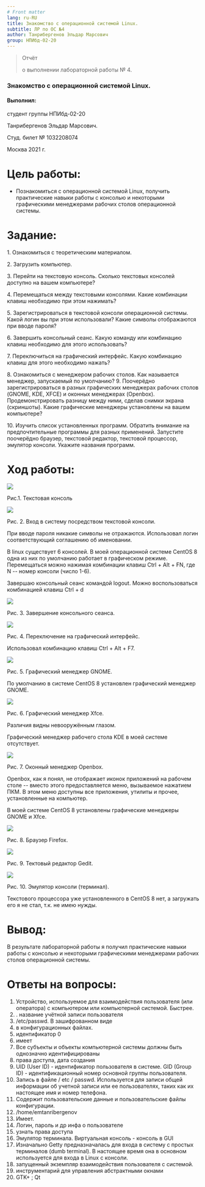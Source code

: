 ```yaml
---
# Front matter
lang: ru-RU
title: Знакомство с операционной системой Linux.
subtitle: ЛР по ОС №4
author: Танрибергенов Эльдар Марсович
group: НПИбд-02-20
---
```




> Отчёт
>
> о выполнении лабораторной работы № 4.

### Знакомство с операционной системой Linux.



#### Выполнил:

студент группы НПИбд-02-20

Танрибергенов Эльдар Марсович.

Студ. билет № 1032208074

Москва 2021 г.



# Цель работы:

-   Познакомиться с операционной системой Linux, получить практические
    навыки работы с консолью и некоторыми графическими менеджерами
    рабочих столов операционной системы.

# Задание:

1\. Ознакомиться с теоретическим материалом.

2\. Загрузить компьютер.

3\. Перейти на текстовую консоль. Сколько текстовых консолей доступно на
вашем компьютере?

4\. Перемещаться между текстовыми консолями. Какие комбинации клавиш
необходимо при этом нажимать?

5\. Зарегистрироваться в текстовой консоли операционной системы. Какой
логин вы при этом использовали? Какие символы отображаются при вводе
пароля?

6\. Завершить консольный сеанс. Какую команду или комбинацию клавиш
необходимо для этого использовать?

7\. Переключиться на графический интерфейс. Какую комбинацию клавиш для
этого необходимо нажать?

8\. Ознакомиться с менеджером рабочих столов. Как называется менеджер,
запускаемый по умолчанию? 9. Поочерёдно зарегистрироваться в разных
графических менеджерах рабочих столов (GNOME, KDE, XFCE) и оконных
менеджерах (Openbox). Продемонстрировать разницу между ними, сделав
снимки экрана (скриншоты). Какие графические менеджеры установлены на
вашем компьютере?

10\. Изучить список установленных программ. Обратить внимание на
предпочтительные программы для разных применений. Запустите поочерёдно
браузер, текстовой редактор, текстовой процессор, эмулятор консоли.
Укажите названия программ.

# Ход работы:

![](https://github.com/emtanribergenov/OS_labs/blob/master/4/screenshots/1.png)

Рис.1. Текстовая консоль

![](https://github.com/emtanribergenov/OS_labs/blob/master/4/screenshots/2.png)

Рис. 2. Вход в систему посредством текстовой консоли.

При вводе пароля никакие символы не отражаются. Использовал логин
соответствующий соглашению об именовании.

В linux существует 6 консолей. В моей операционной системе CentOS 8 одна
из них по умолчанию работает в графическом режиме. Перемещаться можно
нажимая комбинации клавиш Ctrl + Alt + FN, где N -- номер консоли (число
1-6).

Завершаю консольный сеанс командой logout. Можно воспользоваться
комбинацией клавиш Ctrl +
d

![](https://github.com/emtanribergenov/OS_labs/blob/master/4/screenshots/3.png)

Рис. 3. Завершение консольного сеанса.

![](https://github.com/emtanribergenov/OS_labs/blob/master/4/screenshots/4.png)

Рис. 4. Переключение на графический
интерфейс.

Использовал комбинацию клавиш Ctrl + Alt + F7.

![](https://github.com/emtanribergenov/OS_labs/blob/master/4/screenshots/gnome.png)

Рис. 5. Графический менеджер GNOME.

По умолчанию в системе CentOS 8 установлен графический менеджер GNOME.

![](https://github.com/emtanribergenov/OS_labs/blob/master/4/screenshots/Xfce.png)

Рис. 6. Графический менеджер Xfce.

Различия видны невооружённым глазом.

Графический менеджер рабочего стола KDE в моей системе
отсутствует.

![](https://github.com/emtanribergenov/OS_labs/blob/master/4/screenshots/Openbox.png)

Рис. 7. Оконный менеджер Openbox.

Openbox, как я понял, не отображает иконок приложений на рабочем столе
-- вместо этого предоставляется меню, вызываемое нажатием ПКМ. В этом
меню доступны все приложения, утилиты и прочее, установленные на
компьютер.

В моей системе CentOS 8 установлены графические менеджеры GNOME и Xfce.

![](https://github.com/emtanribergenov/OS_labs/blob/master/4/screenshots/ffb.png)

Рис. 8. Браузер Firefox.

![](https://github.com/emtanribergenov/OS_labs/blob/master/4/screenshots/g.png)

Рис. 9. Тектовый редактор Gedit.

![](https://github.com/emtanribergenov/OS_labs/blob/master/4/screenshots/t.png)

Рис. 10. Эмулятор консоли (терминал).

Текстового процессора уже установленного в CentOS 8 нет, а загружать его
я не стал, т.к. не имею нужды.

# Вывод:

В результате лабораторной работы я получил практические навыки работы с
консолью и некоторыми графическими менеджерами рабочих столов
операционной системы.



# Ответы на вопросы:

1. Устройство, используемое для взаимодействия пользователя (или оператора) с компьютером или компьютерной системой. Быстрее. 
2. . название учётной записи пользователя
3. /etc/passwd. В зашифрованном виде
4.  в конфигурационных файлах. 
5. идентификатор 0
6. имеет
7. Все субъекты и объекты компьютерной системы должны быть однозначно идентифицированы 
8. права доступа, дата создания 
9. UID (User ID) - идентификатор пользователя в системе. GID (Group ID) -  идентификационный номер основной группы пользователя.
10.  Запись в файле / etc / passwd. Используется для записи общей информации об учетной записи или ее пользователях, таких как их настоящее имя и номер телефона.
11. Содержит пользовательские данные и пользовательские файлы конфигурации.
12. /home/emtanribergenov 
13. Имеет.
14. Логин, пароль и др инфа о пользователе
15. узнать права доступа
16.  Эмулятор терминала. Виртуальная консоль - консоль в GUI
17. Изначально Getty предназначалась для входа в систему с простых терминалов (dumb terminal). В настоящее время она в основном используется для входа в Linux с консоли.
18. запущенный экземпляр взаимодействия пользователя с системой.
19. инструментарий для управления абстрактными окнами 
20.  GTK+ ;  Qt 
